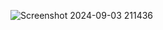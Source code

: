 ![Screenshot 2024-09-03 211436](https://github.com/user-attachments/assets/e0a3b0c5-d81a-4f2c-8e9d-89392b366147)
